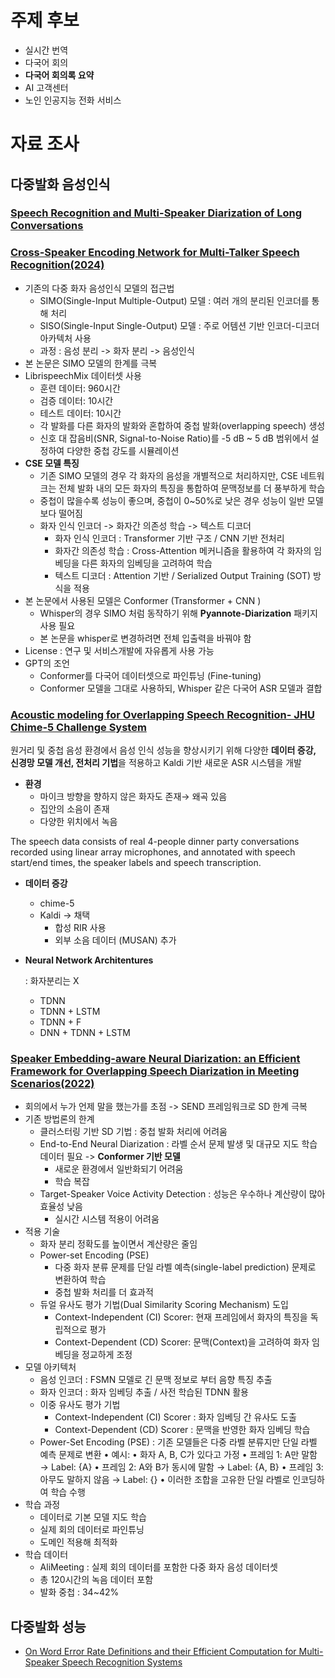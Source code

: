 # 주제 후보
- 실시간 번역
- 다국어 회의
- **다국어 회의록 요약**
- AI 고객센터
- 노인 인공지능 전화 서비스

# 자료 조사
## 다중발화 음성인식
### [Speech Recognition and Multi-Speaker Diarization of Long Conversations](https://github.com/calclavia/tal-asrd)

### [Cross-Speaker Encoding Network for Multi-Talker Speech Recognition(2024)](https://github.com/kjw11/csenet-asr)
- 기존의 다중 화자 음성인식 모델의 접근법
  - SIMO(Single-Input Multiple-Output) 모델 : 여러 개의 분리된 인코더를 통해 처리
  - SISO(Single-Input Single-Output) 모델 : 주로 어템션 기반 인코더-디코더 아카텍처 사용
  - 과정 : 음성 분리 -> 화자 분리 -> 음성인식
- 본 논문은 SIMO 모델의 한계를 극복
- LibrispeechMix 데이터셋 사용
  - 훈련 데이터: 960시간
  - 검증 데이터: 10시간
  - 테스트 데이터: 10시간
  - 각 발화를 다른 화자의 발화와 혼합하여 중첩 발화(overlapping speech) 생성
  - 신호 대 잡음비(SNR, Signal-to-Noise Ratio)를 -5 dB ~ 5 dB 범위에서 설정하여 다양한 중첩 강도를 시뮬레이션 
- **CSE 모델 특징**
  - 기존 SIMO 모델의 경우 각 화자의 음성을 개별적으로 처리하지만, CSE 네트워크는 전체 발화 내의 모든 화자의 특징을 통합하여 문맥정보를 더 풍부하게 학습
  - 중첩이 많을수록 성능이 좋으며, 중첩이 0~50%로 낮은 경우 성능이 일반 모델보다 떨어짐
  - 화자 인식 인코더 -> 화자간 의존성 학습 -> 텍스트 디코더
    - 화자 인식 인코더 : Transformer 기반 구조 / CNN 기반 전처리
    - 화자간 의존성 학습 : Cross-Attention 메커니즘을 활용하여 각 화자의 임베딩을 다른 화자의 임베딩을 고려하여 학습
    - 텍스트 디코더 : Attention 기반 /  Serialized Output Training (SOT) 방식을 적용
- 본 논문에서 사용된 모델은 Conformer (Transformer + CNN )
  - Whisper의 경우 SIMO 처럼 동작하기 위해 **Pyannote-Diarization** 패키지 사용 필요
  - 본 논문을 whisper로 변경하려면 전체 입출력을 바꿔야 함
- License : 연구 및 서비스개발에 자유롭게 사용 가능
- GPT의 조언
  -  Conformer를 다국어 데이터셋으로 파인튜닝 (Fine-tuning)
  -  Conformer 모델을 그대로 사용하되, Whisper 같은 다국어 ASR 모델과 결합

### [Acoustic modeling for Overlapping Speech Recognition- JHU Chime-5 Challenge System](https://github.com/fgnt/nara_wpe)
원거리 및 중첩 음성 환경에서 음성 인식 성능을 향상시키기 위해 다양한 **데이터 증강, 신경망 모델 개선, 전처리 기법**을 적용하고 Kaldi 기반 새로운 ASR 시스템을 개발

- **환경**
    - 마이크 방향을 향하지 않은 화자도 존재→ 왜곡 있음
    - 집안의 소음이 존재
    - 다양한 위치에서 녹음

The speech data consists of real 4-people dinner party conversations recorded using linear array microphones, and annotated with speech
start/end times, the speaker labels and speech transcription.

- **데이터 증강**
    - chime-5
    - Kaldi → 채택
        - 합성 RIR 사용
        - 외부 소음 데이터 (MUSAN) 추가
- **Neural Network Architentures**
    
    : 화자분리는 X
    
    - TDNN
    - TDNN + LSTM
    - TDNN + F
    - DNN + TDNN + LSTM

### [Speaker Embedding-aware Neural Diarization: an Efficient Framework for Overlapping Speech Diarization in Meeting Scenarios(2022)](https://github.com/modelscope/FunASR)
- 회의에서 누가 언제 말을 했는가를 초점 -> SEND 프레임워크로 SD 한계 극복
- 기존 방법론의 한계
  - 클러스터링 기반 SD 기법 : 중첩 발화 처리에 어려움
  - End-to-End Neural Diarization : 라벨 순서 문제 발생 및 대규모 지도 학습 데이터 필요 -> **Conformer 기반 모델**
    - 새로운 환경에서 일반화되기 어려움
    - 학습 복잡 
  - Target-Speaker Voice Activity Detection : 성능은 우수하나 계산량이 많아 효율성 낮음
    - 실시간 시스템 적용이 어려움 
- 적용 기술
  - 화자 분리 정확도를 높이면서 계산량은 줄임
  - Power-set Encoding (PSE)
    - 다중 화자 분류 문제를 단일 라벨 예측(single-label prediction) 문제로 변환하여 학습
    - 중첩 발화 처리를 더 효과적
  - 듀얼 유사도 평가 기법(Dual Similarity Scoring Mechanism) 도입
    - Context-Independent (CI) Scorer: 현재 프레임에서 화자의 특징을 독립적으로 평가
    - Context-Dependent (CD) Scorer: 문맥(Context)을 고려하여 화자 임베딩을 정교하게 조정   
- 모델 아키텍처
  - 음성 인코더 : FSMN 모델로 긴 문맥 정보로 부터 음향 특징 추출
  - 화자 인코더 : 화자 임베딩 추출 / 사전 학습된 TDNN 활용
  - 이중 유사도 평가 기법
    - Context-Independent (CI) Scorer : 화자 임베딩 간 유사도 도출
    - Context-Dependent (CD) Scorer :  문맥을 반영한 화자 임베딩 학습
  - Power-Set Encoding (PSE) : 기존 모델들은 다중 라벨 분류지만 단일 라벨 예측 문제로 변환
  	•	예시:
  	•	화자 A, B, C가 있다고 가정
  	•	프레임 1: A만 말함 → Label: {A}
  	•	프레임 2: A와 B가 동시에 말함 → Label: {A, B}
  	•	프레임 3: 아무도 말하지 않음 → Label: {}
  	•	이러한 조합을 고유한 단일 라벨로 인코딩하여 학습 수행
- 학습 과정
  - 데이터로 기본 모델 지도 학습
  - 실제 회의 데이터로 파인튜닝
  - 도메인 적용해 최적화 
- 학습 데이터
  - AliMeeting : 실제 회의 데이터를 포함한 다중 화자 음성 데이터셋
  - 총 120시간의 녹음 데이터 포함
  - 발화 중첩 : 34~42%
 
## 다중발화 성능
- [On Word Error Rate Definitions and their Efficient Computation for Multi-Speaker Speech Recognition Systems](https://github.com/fgnt/meeteval)
